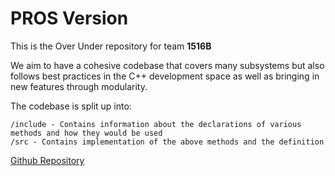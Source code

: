 # PROS Version

This is the Over Under repository for team **1516B**

We aim to have a cohesive codebase that covers many subsystems but also follows best practices in the C++ development space as well as bringing in new features through modularity.

The codebase is split up into:

```
/include - Contains information about the declarations of various methods and how they would be used
/src - Contains implementation of the above methods and the definition
```

[Github Repository](https://github.com/calhighrobotics/over_under_b)